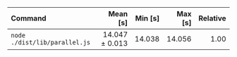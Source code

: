 | Command | Mean [s] | Min [s] | Max [s] | Relative |
|:---|---:|---:|---:|---:|
| `node ./dist/lib/parallel.js` | 14.047 ± 0.013 | 14.038 | 14.056 | 1.00 |
